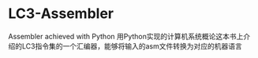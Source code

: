 # LC3-Assembler
Assembler achieved with Python
用Python实现的计算机系统概论这本书上介绍的LC3指令集的一个汇编器，能够将输入的asm文件转换为对应的机器语言
